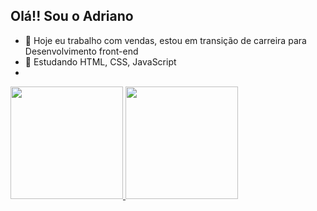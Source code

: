 ## Olá!! Sou o Adriano

- 🔭 Hoje eu trabalho com vendas, estou em transição de carreira para Desenvolvimento front-end
- 🌱 Estudando HTML, CSS, JavaScript
- 
<div>
  <a href="https://github.com/adrianoardev">
  <img height="180em" src="https://github-readme-stats.vercel.app/api?username=adrianoardev&show_icons=true&theme=dark&include_all_commits=true&count_private=true"/>
  <img height="180em" src="https://github-readme-stats.vercel.app/api/top-langs/?username=adrianoardev&layout=compact&langs_count=7&theme=dark"/>
</div>
  
